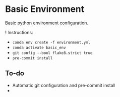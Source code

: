 Basic Environment
===================

Basic python environment configuration.

! Instructions:

- `conda env create -f environment.yml`
- `conda activate basic_env`
- `git config --bool flake8.strict true`
- `pre-commit install`

To-do
-----

- Automatic git configuration and pre-commit install
- 
